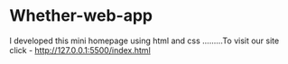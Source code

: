 # Whether-web-app
I developed this mini homepage using html and css .........To visit our site click - http://127.0.0.1:5500/index.html
